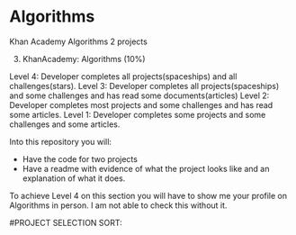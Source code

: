 # Algorithms
Khan Academy Algorithms 2 projects

3. KhanAcademy: Algorithms (10%)

Level 4: Developer completes all projects(spaceships) and all challenges(stars).
Level 3: Developer completes all projects(spaceships) and some challenges and has read some documents(articles)
Level 2: Developer completes most projects and some challenges and has read some articles.
Level 1: Developer completes some projects and some challenges and some articles.

Into this repository you will:
- Have the code for two projects
- Have a readme with evidence of what the project looks like and an explanation of what it does.

To achieve Level 4 on this section you will have to show me your profile on Algorithms in person. I am not able to check this without it.

#PROJECT SELECTION SORT:
